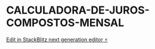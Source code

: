 # CALCULADORA-DE-JUROS-COMPOSTOS-MENSAL

[Edit in StackBlitz next generation editor ⚡️](https://stackblitz.com/~/github.com/Vinioliver07/CALCULADORA-DE-JUROS-COMPOSTOS-MENSAL)